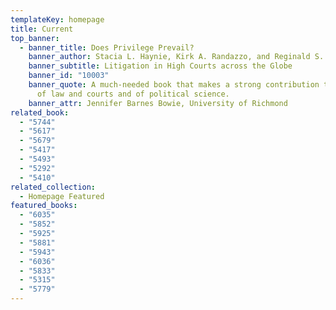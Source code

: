 ```yaml
---
templateKey: homepage
title: Current
top_banner:
  - banner_title: Does Privilege Prevail?
    banner_author: Stacia L. Haynie, Kirk A. Randazzo, and Reginald S. Sheehan
    banner_subtitle: Litigation in High Courts across the Globe
    banner_id: "10003"
    banner_quote: A much-needed book that makes a strong contribution to the study
      of law and courts and of political science.
    banner_attr: Jennifer Barnes Bowie, University of Richmond
related_book:
  - "5744"
  - "5617"
  - "5679"
  - "5417"
  - "5493"
  - "5292"
  - "5410"
related_collection:
  - Homepage Featured
featured_books:
  - "6035"
  - "5852"
  - "5925"
  - "5881"
  - "5943"
  - "6036"
  - "5833"
  - "5315"
  - "5779"
---
```

